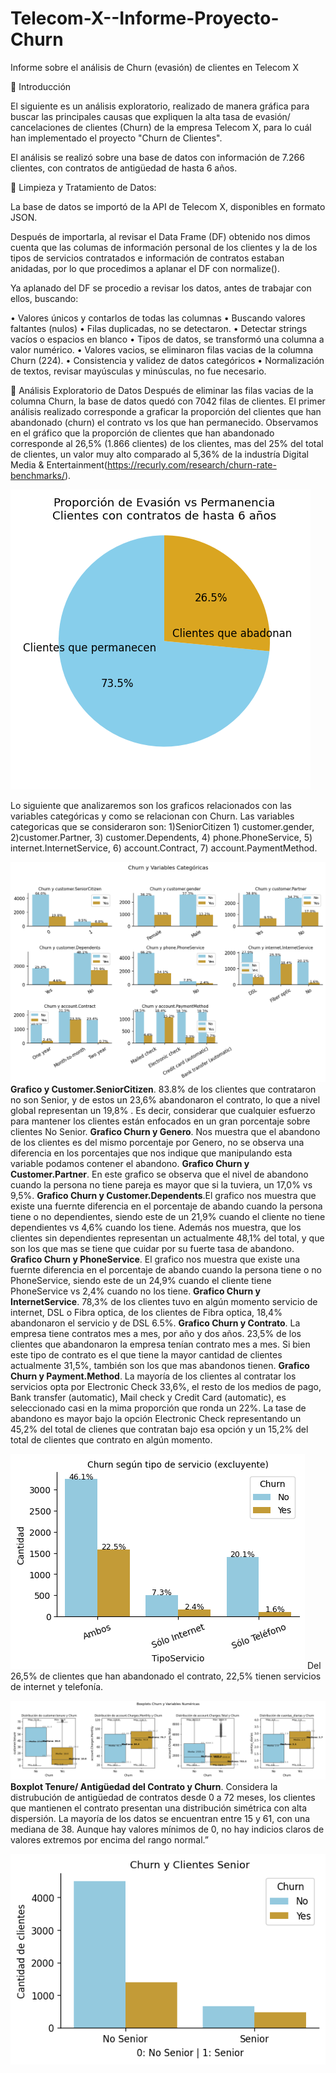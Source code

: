 # Telecom-X--Informe-Proyecto-Churn
Informe sobre el análisis de Churn (evasión) de clientes en Telecom X

🔹 Introducción

El siguiente es un análisis exploratorio, realizado de manera gráfica para buscar las principales causas que expliquen la alta tasa de evasión/ cancelaciones de clientes (Churn) de la empresa Telecom X, para lo cuál han implementado el proyecto "Churn de Clientes".

El análisis se realizó sobre una base de datos con información de 7.266 clientes, con contratos de antigüedad de hasta 6 años.

🔹 Limpieza y Tratamiento de Datos:

La base de datos se importó de la API de Telecom X, disponibles en formato JSON.

Después de importarla, al revisar el Data Frame (DF) obtenido nos dimos cuenta que las columas de información personal de los clientes y la de los tipos de servicios contratados e información de contratos estaban anidadas, por lo que procedimos a aplanar el DF con normalize().

Ya aplanado del DF se procedio a revisar los datos, antes de trabajar con ellos, buscando:

• Valores únicos y contarlos de todas las columnas • Buscando valores faltantes (nulos) • Filas duplicadas, no se detectaron. • Detectar strings vacíos o espacios en blanco • Tipos de datos, se transformó una columna a valor numérico. • Valores vacios, se eliminaron filas vacias de la columna Churn (224). • Consistencia y validez de datos categóricos • Normalización de textos, revisar mayúsculas y minúsculas, no fue necesario.

🔹 Análisis Exploratorio de Datos
Después de eliminar las filas vacias de la columna Churn, la base de datos quedó con 7042 filas de clientes. 
El primer análisis realizado corresponde a graficar la proporción del clientes que han abandonado (churn) el contrato vs los que han permanecido.
Observamos en el gráfico que la proporción de clientes que han abandonado corresponde al 26,5% (1.866 clientes) de los clientes, mas del 25% del total de clientes, un valor muy alto comparado al 5,36% de la industría Digital Media & Entertainment(https://recurly.com/research/churn-rate-benchmarks/).

![Churn 01](https://github.com/ximec74/Telecom-X--Informe-Proyecto-Churn/blob/d807671fb9026935977d57065408b6593cd5aa1c/01.%20Clientes_Proporcion_Evasion_Permanencia.png)

Lo siguiente que analizaremos son los graficos relacionados con las variables categóricas y como se relacionan con Churn.
Las variables categoricas que se consideraron son: 1)SeniorCitizen 1) customer.gender, 2)customer.Partner, 3) customer.Dependents, 4) phone.PhoneService, 5) internet.InternetService, 6) account.Contract, 7) account.PaymentMethod.

![Churn 02](https://github.com/ximec74/Telecom-X--Informe-Proyecto-Churn/blob/22654deaafd0fa5706c98d1feaab40a8d401e0dd/02.Churn_por_variables_categoricas_compacto.png)
**Grafico y Customer.SeniorCitizen**. 83.8% de los clientes que contrataron no son Senior, y de estos un 23,6% abandonaron el contrato, lo que a nivel global representan un 19,8% . Es decir, considerar que cualquier esfuerzo para mantener los clientes están enfocados en un gran porcentaje sobre clientes No Senior.
**Grafico Churn y Genero**. Nos muestra que el abandono de los clientes es del mismo porcentaje por Genero, no se observa una diferencia en los porcentajes que nos indique que manipulando esta variable podamos contener el abandono.
**Grafico Churn y Customer.Partner**. En este grafico se observa que el nivel de abandono cuando la persona no tiene pareja es mayor que si la tuviera, un 17,0% vs 9,5%.
**Grafico Churn y Customer.Dependents**.El grafico nos muestra que existe una fuernte diferencia en el porcentaje de abando cuando la persona tiene o no dependientes, siendo este de un 21,9% cuando el cliente no tiene dependientes vs 4,6% cuando los tiene. Además nos muestra, que los clientes sin dependientes representan un actualmente 48,1% del total, y que son los que mas se tiene que cuidar por su fuerte tasa de abandono.
**Grafico Churn y PhoneService**. El grafico nos muestra que existe una fuernte diferencia en el porcentaje de abando cuando la persona tiene o no PhoneService, siendo este de un 24,9% cuando el cliente tiene PhoneService vs 2,4% cuando no los tiene.
**Grafico Churn y InternetService**. 78,3% de los clientes tuvo en algún momento servicio de internet, DSL o Fibra optica, de los clientes de Fibra optica, 18,4% abandonaron el servicio y de DSL 6.5%.
**Grafico Churn y Contrato**. La empresa tiene contratos mes a mes, por año y dos años. 23,5% de los clientes que abandonaron la empresa tenían contrato mes a mes. Si bien este tipo de contrato es el que tiene la mayor cantidad de clientes actualmente 31,5%, también son los que mas abandonos tienen.
**Grafico Churn y Payment.Method**. La mayoría de los clientes al contratar los servicios opta por Electronic Check 33,6%, el resto de los medios de pago, Bank transfer (automatic), Mail check y Credit Card (automatic), es seleccionado casi en la mima proporción que ronda un 22%. La tase de abandono es mayor bajo la opción Electronic Check representando un 45,2% del total de clienes que contratan bajo esa opción y un 15,2% del total de clientes que contrato en algún momento.

![Churn_03](https://github.com/ximec74/Telecom-X--Informe-Proyecto-Churn/blob/e76ee1cfb42fbbb6b9dd6f4346f3a549206caf49/03.%20Extra_Churn_segun_tipo_servicio_excluyente.png)
Del 26,5% de clientes que han abandonado el contrato, 22,5% tienen servicios de internet y telefonía.

![Churn_04](https://github.com/ximec74/Telecom-X--Informe-Proyecto-Churn/blob/147161e9446fdb20fea37fca72c036bdafa10c5c/04.%20Boxplot_Churn_y_var_numericas.png)
**Boxplot Tenure/ Antigüedad del Contrato y Churn**. Considera la distrubución de antigüedad de contratos desde 0 a 72 meses, los clientes que mantienen el contrato presentan una distribución simétrica con alta dispersión. La mayoría de los datos se encuentran entre 15 y 61, con una mediana de 38. Aunque hay valores mínimos de 0, no hay indicios claros de valores extremos por encima del rango normal.”


![Churn_05](https://github.com/ximec74/Telecom-X--Informe-Proyecto-Churn/blob/b64ac33437f67b183dd87189e67fac07e58a9c70/05.%20Churn_y_Clientes_Senior.png)







